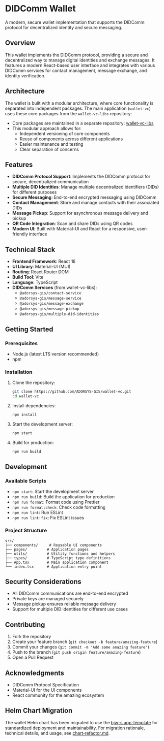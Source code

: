 # DIDComm Wallet

A modern, secure wallet implementation that supports the DIDComm protocol for decentralized identity and secure messaging.

## Overview

This wallet implements the DIDComm protocol, providing a secure and decentralized way to manage digital identities and exchange messages. It features a modern React-based user interface and integrates with various DIDComm services for contact management, message exchange, and identity verification.

## Architecture

The wallet is built with a modular architecture, where core functionality is separated into independent packages. The main application (`wallet-vc`) uses these core packages from the `wallet-vc-libs` repository:

- Core packages are maintained in a separate repository: [wallet-vc-libs](https://github.com/ADORSYS-GIS/wallet-vc-libs)
- This modular approach allows for:
  - Independent versioning of core components
  - Reuse of components across different applications
  - Easier maintenance and testing
  - Clear separation of concerns

## Features

- **DIDComm Protocol Support**: Implements the DIDComm protocol for secure, decentralized communication
- **Multiple DID Identities**: Manage multiple decentralized identifiers (DIDs) for different purposes
- **Secure Messaging**: End-to-end encrypted messaging using DIDComm
- **Contact Management**: Store and manage contacts with their associated DIDs
- **Message Pickup**: Support for asynchronous message delivery and pickup
- **QR Code Integration**: Scan and share DIDs using QR codes
- **Modern UI**: Built with Material-UI and React for a responsive, user-friendly interface

## Technical Stack

- **Frontend Framework**: React 18
- **UI Library**: Material-UI (MUI)
- **Routing**: React Router DOM
- **Build Tool**: Vite
- **Language**: TypeScript
- **DIDComm Services** (from wallet-vc-libs):
  - `@adorsys-gis/contact-service`
  - `@adorsys-gis/message-service`
  - `@adorsys-gis/message-exchange`
  - `@adorsys-gis/message-pickup`
  - `@adorsys-gis/multiple-did-identities`

## Getting Started

### Prerequisites

- Node.js (latest LTS version recommended)
- npm

### Installation

1. Clone the repository:

   ```bash
   git clone https://github.com/ADORSYS-GIS/wallet-vc.git
   cd wallet-vc
   ```

2. Install dependencies:

   ```bash
   npm install
   ```

3. Start the development server:

   ```bash
   npm start
   ```

4. Build for production:
   ```bash
   npm run build
   ```

## Development

### Available Scripts

- `npm start`: Start the development server
- `npm run build`: Build the application for production
- `npm run format`: Format code using Prettier
- `npm run format:check`: Check code formatting
- `npm run lint`: Run ESLint
- `npm run lint:fix`: Fix ESLint issues

### Project Structure

```
src/
├── components/     # Reusable UI components
├── pages/         # Application pages
├── utils/         # Utility functions and helpers
├── types/         # TypeScript type definitions
├── App.tsx        # Main application component
└── index.tsx      # Application entry point
```

## Security Considerations

- All DIDComm communications are end-to-end encrypted
- Private keys are managed securely
- Message pickup ensures reliable message delivery
- Support for multiple DID identities for different use cases

## Contributing

1. Fork the repository
2. Create your feature branch (`git checkout -b feature/amazing-feature`)
3. Commit your changes (`git commit -m 'Add some amazing feature'`)
4. Push to the branch (`git push origin feature/amazing-feature`)
5. Open a Pull Request

## Acknowledgments

- DIDComm Protocol Specification
- Material-UI for the UI components
- React community for the amazing ecosystem

## Helm Chart Migration

The wallet Helm chart has been migrated to use the [bjw-s app-template](https://github.com/bjw-s-labs/helm-charts/tree/main/charts/other/app-template) for standardized deployment and maintainability. For migration rationale, technical details, and usage, see [chart-refactor.md](docs/chart-refactor.md).

